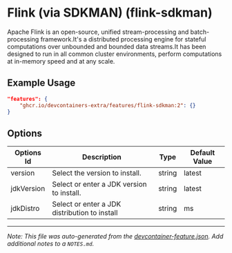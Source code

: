 
# Flink (via SDKMAN) (flink-sdkman)

Apache Flink is an open-source, unified stream-processing and batch-processing
framework.It's a distributed processing engine for stateful computations over
unbounded and bounded data streams.It has been designed to run in all common
cluster environments, perform computations at in-memory speed and at any scale.

## Example Usage

```json
"features": {
    "ghcr.io/devcontainers-extra/features/flink-sdkman:2": {}
}
```

## Options

| Options Id | Description | Type | Default Value |
|-----|-----|-----|-----|
| version | Select the version to install. | string | latest |
| jdkVersion | Select or enter a JDK version to install. | string | latest |
| jdkDistro | Select or enter a JDK distribution to install | string | ms |



---

_Note: This file was auto-generated from the [devcontainer-feature.json](devcontainer-feature.json).  Add additional notes to a `NOTES.md`._
